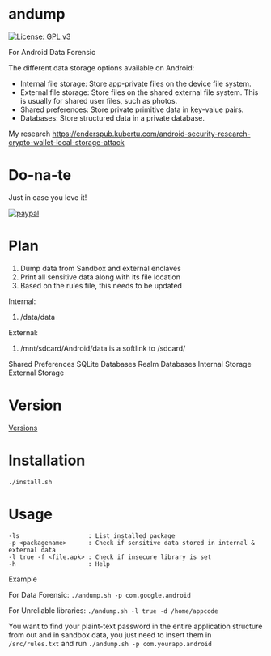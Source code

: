 # andump

[![License: GPL v3](https://img.shields.io/badge/License-GPLv3-blue.svg)](https://www.gnu.org/licenses/gpl-3.0)

For Android Data Forensic

The different data storage options available on Android:

- Internal file storage: Store app-private files on the device file system.
- External file storage: Store files on the shared external file system. This is usually for shared user files, such as photos.
- Shared preferences: Store private primitive data in key-value pairs.
- Databases: Store structured data in a private database.


My research https://enderspub.kubertu.com/android-security-research-crypto-wallet-local-storage-attack

# Do-na-te
Just in case you love it!

[![paypal](https://www.paypalobjects.com/en_US/i/btn/btn_donateCC_LG.gif)](https://www.paypal.com/cgi-bin/webscr?cmd=_donations&business=CFLQ8SMJTDQGJ&currency_code=EUR&source=url)

# Plan

1. Dump data from Sandbox and external enclaves
2. Print all sensitive data along with its file location
3. Based on the rules file, this needs to be updated 

Internal:
1. /data/data

External:
1. /mnt/sdcard/Android/data is a softlink to /sdcard/


Shared Preferences
SQLite Databases
Realm Databases
Internal Storage
External Storage

# Version

[Versions](https://github.com/enderphan94/andump/releases)

# Installation

```
./install.sh
```

# Usage

```
-ls                   : List installed package
-p <packagename>      : Check if sensitive data stored in internal & external data
-l true -f <file.apk> : Check if insecure library is set
-h                    : Help

```
Example

For Data Forensic:  ```./andump.sh -p com.google.android```

For Unreliable libraries: ```./andump.sh -l true -d /home/appcode```

You want to find your plaint-text password in the entire application structure from out and in sandbox data, you just need to insert them in ```/src/rules.txt``` and run ```./andump.sh -p com.yourapp.android```


